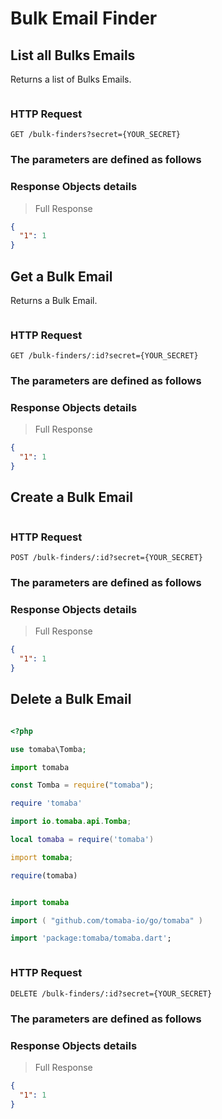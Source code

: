 # Bulk Email Finder

## List all Bulks Emails

Returns a list of Bulks Emails.

```shell

```

### HTTP Request

`GET /bulk-finders?secret={YOUR_SECRET}`

### The parameters are defined as follows

### Response Objects details

> Full Response

```json
{
  "1": 1
}
```

## Get a Bulk Email

Returns a Bulk Email.

```shell

```

### HTTP Request

`GET /bulk-finders/:id?secret={YOUR_SECRET}`

### The parameters are defined as follows

### Response Objects details

> Full Response

```json
{
  "1": 1
}
```

## Create a Bulk Email

```shell

```

### HTTP Request

`POST /bulk-finders/:id?secret={YOUR_SECRET}`

### The parameters are defined as follows

### Response Objects details

> Full Response

```json
{
  "1": 1
}
```

## Delete a Bulk Email

```shell

```

```php
<?php

use tomaba\Tomba;

```

```python
import tomaba

```

```javascript
const Tomba = require("tomaba");

```

```ruby
require 'tomaba'

```

```java
import io.tomaba.api.Tomba;

```

```lua
local tomaba = require('tomaba')

```

```d
import tomaba;

```

```r
require(tomaba)

```

```elixir

```

```swift
import tomaba

```

```go
import ( "github.com/tomaba-io/go/tomaba" )

```

```dart
import 'package:tomaba/tomaba.dart';

```

```powershell

```

### HTTP Request

`DELETE /bulk-finders/:id?secret={YOUR_SECRET}`

### The parameters are defined as follows

### Response Objects details

> Full Response

```json
{
  "1": 1
}
```
